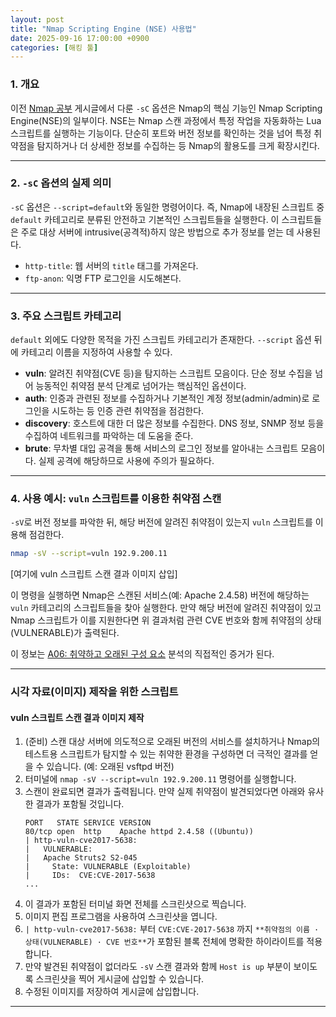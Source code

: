 ```yaml
---
layout: post
title: "Nmap Scripting Engine (NSE) 사용법"
date: 2025-09-16 17:00:00 +0900
categories: [해킹 툴]
---
```


### 1. 개요

이전 [Nmap 공부](https://hamap0.github.io/study/해킹툴/2025/09/04/Nmap_study.html) 게시글에서 다룬 `-sC` 옵션은 Nmap의 핵심 기능인 Nmap Scripting Engine(NSE)의 일부이다. NSE는 Nmap 스캔 과정에서 특정 작업을 자동화하는 Lua 스크립트를 실행하는 기능이다. 단순히 포트와 버전 정보를 확인하는 것을 넘어 특정 취약점을 탐지하거나 더 상세한 정보를 수집하는 등 Nmap의 활용도를 크게 확장시킨다.

---

### 2. `-sC` 옵션의 실제 의미

`-sC` 옵션은 `--script=default`와 동일한 명령어이다. 즉, Nmap에 내장된 스크립트 중 `default` 카테고리로 분류된 안전하고 기본적인 스크립트들을 실행한다. 이 스크립트들은 주로 대상 서버에 intrusive(공격적)하지 않은 방법으로 추가 정보를 얻는 데 사용된다.
*   `http-title`: 웹 서버의 `title` 태그를 가져온다.
*   `ftp-anon`: 익명 FTP 로그인을 시도해본다.

---

### 3. 주요 스크립트 카테고리

`default` 외에도 다양한 목적을 가진 스크립트 카테고리가 존재한다. `--script` 옵션 뒤에 카테고리 이름을 지정하여 사용할 수 있다.

*   **vuln**: 알려진 취약점(CVE 등)을 탐지하는 스크립트 모음이다. 단순 정보 수집을 넘어 능동적인 취약점 분석 단계로 넘어가는 핵심적인 옵션이다.
*   **auth**: 인증과 관련된 정보를 수집하거나 기본적인 계정 정보(admin/admin)로 로그인을 시도하는 등 인증 관련 취약점을 점검한다.
*   **discovery**: 호스트에 대한 더 많은 정보를 수집한다. DNS 정보, SNMP 정보 등을 수집하여 네트워크를 파악하는 데 도움을 준다.
*   **brute**: 무차별 대입 공격을 통해 서비스의 로그인 정보를 알아내는 스크립트 모음이다. 실제 공격에 해당하므로 사용에 주의가 필요하다.

---

### 4. 사용 예시: `vuln` 스크립트를 이용한 취약점 스캔

`-sV`로 버전 정보를 파악한 뒤, 해당 버전에 알려진 취약점이 있는지 `vuln` 스크립트를 이용해 점검한다.

```bash
nmap -sV --script=vuln 192.9.200.11
```
[여기에 vuln 스크립트 스캔 결과 이미지 삽입]

이 명령을 실행하면 Nmap은 스캔된 서비스(예: Apache 2.4.58) 버전에 해당하는 `vuln` 카테고리의 스크립트들을 찾아 실행한다. 만약 해당 버전에 알려진 취약점이 있고 Nmap 스크립트가 이를 지원한다면 위 결과처럼 관련 CVE 번호와 함께 취약점의 상태(VULNERABLE)가 출력된다.

이 정보는 [A06: 취약하고 오래된 구성 요소](https://hamap0.github.io/projects/owasp-top-10/2025/08/30/A06_Vulnerable-and-Outdated-Components.html) 분석의 직접적인 증거가 된다.

<hr class="short-rule">





### 시각 자료(이미지) 제작을 위한 스크립트

#### **vuln 스크립트 스캔 결과 이미지 제작**

1.  (준비) 스캔 대상 서버에 의도적으로 오래된 버전의 서비스를 설치하거나 Nmap의 테스트용 스크립트가 탐지할 수 있는 취약한 환경을 구성하면 더 극적인 결과를 얻을 수 있습니다. (예: 오래된 vsftpd 버전)
2.  터미널에 `nmap -sV --script=vuln 192.9.200.11` 명령어를 실행합니다.
3.  스캔이 완료되면 결과가 출력됩니다. 만약 실제 취약점이 발견되었다면 아래와 유사한 결과가 포함될 것입니다.
    ```
    PORT   STATE SERVICE VERSION
    80/tcp open  http    Apache httpd 2.4.58 ((Ubuntu))
    | http-vuln-cve2017-5638:
    |   VULNERABLE:
    |   Apache Struts2 S2-045
    |     State: VULNERABLE (Exploitable)
    |     IDs:  CVE:CVE-2017-5638
    ...
    ```
4.  이 결과가 포함된 터미널 화면 전체를 스크린샷으로 찍습니다.
5.  이미지 편집 프로그램을 사용하여 스크린샷을 엽니다.
6.  `| http-vuln-cve2017-5638:` 부터 `CVE:CVE-2017-5638` 까지 `**취약점의 이름 · 상태(VULNERABLE) · CVE 번호**`가 포함된 블록 전체에 명확한 하이라이트를 적용합니다.
7.  만약 발견된 취약점이 없더라도 `-sV` 스캔 결과와 함께 `Host is up` 부분이 보이도록 스크린샷을 찍어 게시글에 삽입할 수 있습니다.
8.  수정된 이미지를 저장하여 게시글에 삽입합니다.

---
